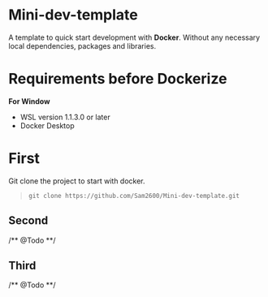 # Mini-dev-template

A template to quick start development with **Docker**. Without any necessary local dependencies, packages and libraries.

# Requirements before Dockerize

**For Window**
 - WSL version 1.1.3.0 or later
 - Docker Desktop

# First

 Git clone the project to start with docker.

> `git clone https://github.com/Sam2600/Mini-dev-template.git`

## Second

/** @Todo **/

## Third

/** @Todo **/
